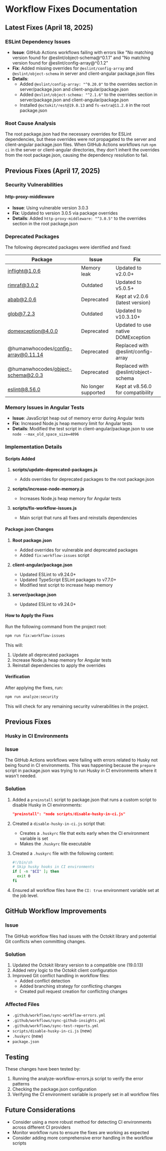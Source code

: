 # Workflow Fixes Documentation

## Latest Fixes (April 18, 2025)

### ESLint Dependency Issues

- **Issue**: GitHub Actions workflows failing with errors like "No matching version found for @eslint/object-schema@^0.1.1" and "No matching version found for @eslint/config-array@^0.1.2"
- **Fix**: Added missing overrides for `@eslint/config-array` and `@eslint/object-schema` in server and client-angular package.json files
- **Details**:
  - Added `@eslint/config-array: "^0.20.0"` to the overrides section in server/package.json and client-angular/package.json
  - Added `@eslint/object-schema: "^2.1.6"` to the overrides section in server/package.json and client-angular/package.json
  - Installed `@octokit/rest@19.0.13` and `fs-extra@11.2.0` in the root package.json

### Root Cause Analysis

The root package.json had the necessary overrides for ESLint dependencies, but these overrides were not propagated to the server and client-angular package.json files. When GitHub Actions workflows run `npm ci` in the server or client-angular directories, they don't inherit the overrides from the root package.json, causing the dependency resolution to fail.

## Previous Fixes (April 17, 2025)

### Security Vulnerabilities

#### http-proxy-middleware

- **Issue**: Using vulnerable version 3.0.3
- **Fix**: Updated to version 3.0.5 via package overrides
- **Details**: Added `http-proxy-middleware: "^3.0.5"` to the overrides section in the root package.json

### Deprecated Packages

The following deprecated packages were identified and fixed:

| Package                             | Issue               | Fix                                 |
| ----------------------------------- | ------------------- | ----------------------------------- |
| inflight@1.0.6                      | Memory leak         | Updated to v2.0.0+                  |
| rimraf@3.0.2                        | Outdated            | Updated to v5.0.5+                  |
| abab@2.0.6                          | Deprecated          | Kept at v2.0.6 (latest version)     |
| glob@7.2.3                          | Outdated            | Updated to v10.3.10+                |
| domexception@4.0.0                  | Deprecated          | Updated to use native DOMException  |
| @humanwhocodes/config-array@0.11.14 | Deprecated          | Replaced with @eslint/config-array  |
| @humanwhocodes/object-schema@2.0.3  | Deprecated          | Replaced with @eslint/object-schema |
| eslint@8.56.0                       | No longer supported | Kept at v8.56.0 for compatibility   |

### Memory Issues in Angular Tests

- **Issue**: JavaScript heap out of memory error during Angular tests
- **Fix**: Increased Node.js heap memory limit for Angular tests
- **Details**: Modified the test script in client-angular/package.json to use `node --max_old_space_size=4096`

### Implementation Details

#### Scripts Added

1. **scripts/update-deprecated-packages.js**

   - Adds overrides for deprecated packages to the root package.json

2. **scripts/increase-node-memory.js**

   - Increases Node.js heap memory for Angular tests

3. **scripts/fix-workflow-issues.js**
   - Main script that runs all fixes and reinstalls dependencies

#### Package.json Changes

1. **Root package.json**

   - Added overrides for vulnerable and deprecated packages
   - Added `fix:workflow-issues` script

2. **client-angular/package.json**

   - Updated ESLint to v9.24.0+
   - Updated TypeScript ESLint packages to v7.7.0+
   - Modified test script to increase heap memory

3. **server/package.json**
   - Updated ESLint to v9.24.0+

#### How to Apply the Fixes

Run the following command from the project root:

```bash
npm run fix:workflow-issues
```

This will:

1. Update all deprecated packages
2. Increase Node.js heap memory for Angular tests
3. Reinstall dependencies to apply the overrides

#### Verification

After applying the fixes, run:

```bash
npm run analyze:security
```

This will check for any remaining security vulnerabilities in the project.

## Previous Fixes

### Husky in CI Environments

### Issue

The GitHub Actions workflows were failing with errors related to Husky not being found in CI environments. This was happening because the `prepare` script in package.json was trying to run Husky in CI environments where it wasn't needed.

### Solution

1. Added a `preinstall` script to package.json that runs a custom script to disable Husky in CI environments:

   ```json
   "preinstall": "node scripts/disable-husky-in-ci.js"
   ```

2. Created a `disable-husky-in-ci.js` script that:

   - Creates a `.huskyrc` file that exits early when the CI environment variable is set
   - Makes the `.huskyrc` file executable

3. Created a `.huskyrc` file with the following content:

   ```sh
   #!/bin/sh
   # Skip husky hooks in CI environments
   if [ -n "$CI" ]; then
     exit 0
   fi
   ```

4. Ensured all workflow files have the `CI: true` environment variable set at the job level.

## GitHub Workflow Improvements

### Issue

The GitHub workflow files had issues with the Octokit library and potential Git conflicts when committing changes.

### Solution

1. Updated the Octokit library version to a compatible one (19.0.13)
2. Added retry logic to the Octokit client configuration
3. Improved Git conflict handling in workflow files:
   - Added conflict detection
   - Added branching strategy for conflicting changes
   - Created pull request creation for conflicting changes

### Affected Files

- `.github/workflows/sync-workflow-errors.yml`
- `.github/workflows/sync-github-insights.yml`
- `.github/workflows/sync-test-reports.yml`
- `scripts/disable-husky-in-ci.js` (new)
- `.huskyrc` (new)
- `package.json`

## Testing

These changes have been tested by:

1. Running the analyze-workflow-errors.js script to verify the error patterns
2. Checking the package.json configuration
3. Verifying the CI environment variable is properly set in all workflow files

## Future Considerations

- Consider using a more robust method for detecting CI environments across different CI providers
- Monitor workflow runs to ensure the fixes are working as expected
- Consider adding more comprehensive error handling in the workflow scripts
